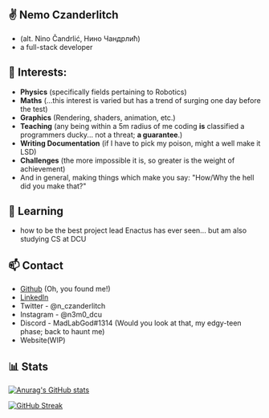 ## ✌️ **Nemo Czanderlitch**
- (alt. Nino Čandrlić, Нино Чандрлић) 
- a full-stack developer

## 👀 Interests: 
  - **Physics** (specifically fields pertaining to Robotics)
  - **Maths** (...this interest is varied but has a trend of surging one day before the test)
  - **Graphics** (Rendering, shaders, animation, etc.)
  - **Teaching** (any being within a 5m radius of me coding **is** classified a programmers ducky... not a threat; **a guarantee**.)
  - **Writing Documentation** (if I have to pick my poison, might a well make it LSD)
  - **Challenges** (the more impossible it is, so greater is the weight of achievement)
  - And in general, making things which make you say: "How/Why the hell did you make that?"

## 🌱 Learning
- how to be the best project lead Enactus has ever seen... but am also studying CS at DCU

## 📫 Contact
  - [Github](https://www.youtube.com/watch?v=dQw4w9WgXcQ) (Oh, you found me!)
  - [LinkedIn](https://www.linkedin.com/in/cptnemo/)
  - Twitter   - @n_czanderlitch
  - Instagram - @n3m0_dcu
  - Discord   - MadLabGod#1314 (Would you look at that, my edgy-teen phase; back to haunt me)
  - Website(WIP)

## 📊 Stats
[![Anurag's GitHub stats](https://github-readme-stats.vercel.app/api?username=R3X-G1L6AME5H&count_private=true&show_icons=true&theme=dracula)](https://github.com/anuraghazra/github-readme-stats)

[![GitHub Streak](http://github-readme-streak-stats.herokuapp.com?user=R3X-G1L6AME5H&theme=dark&background=282a36)](https://git.io/streak-stats)
